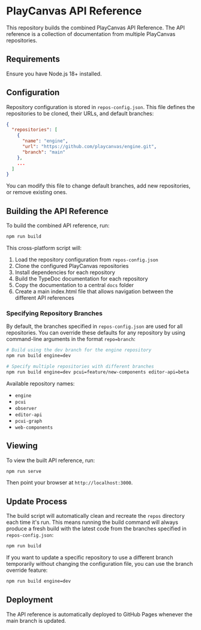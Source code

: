 # PlayCanvas API Reference

This repository builds the combined PlayCanvas API Reference. The API reference is a collection of documentation from multiple PlayCanvas repositories.

## Requirements

Ensure you have Node.js 18+ installed.

## Configuration

Repository configuration is stored in `repos-config.json`. This file defines the repositories to be cloned, their URLs, and default branches:

```json
{
  "repositories": [
    {
      "name": "engine",
      "url": "https://github.com/playcanvas/engine.git",
      "branch": "main"
    },
    ...
  ]
}
```

You can modify this file to change default branches, add new repositories, or remove existing ones.

## Building the API Reference

To build the combined API reference, run:

```bash
npm run build
```

This cross-platform script will:

1. Load the repository configuration from `repos-config.json`
2. Clone the configured PlayCanvas repositories
3. Install dependencies for each repository
4. Build the TypeDoc documentation for each repository
5. Copy the documentation to a central `docs` folder
6. Create a main index.html file that allows navigation between the different API references

### Specifying Repository Branches

By default, the branches specified in `repos-config.json` are used for all repositories. You can override these defaults for any repository by using command-line arguments in the format `repo=branch`:

```bash
# Build using the dev branch for the engine repository
npm run build engine=dev

# Specify multiple repositories with different branches
npm run build engine=dev pcui=feature/new-components editor-api=beta
```

Available repository names:
- `engine`
- `pcui`
- `observer`
- `editor-api`
- `pcui-graph`
- `web-components`

## Viewing

To view the built API reference, run:

```bash
npm run serve
```

Then point your browser at `http://localhost:3000`.

## Update Process

The build script will automatically clean and recreate the `repos` directory each time it's run. This means running the build command will always produce a fresh build with the latest code from the branches specified in `repos-config.json`:

```bash
npm run build
```

If you want to update a specific repository to use a different branch temporarily without changing the configuration file, you can use the branch override feature:

```bash
npm run build engine=dev
```

## Deployment

The API reference is automatically deployed to GitHub Pages whenever the main branch is updated.
